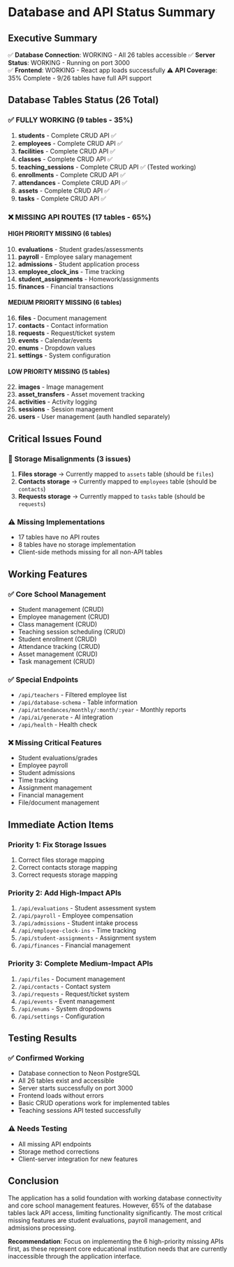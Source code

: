 # Database and API Status Summary

## Executive Summary

✅ **Database Connection**: WORKING - All 26 tables accessible
✅ **Server Status**: WORKING - Running on port 3000  
✅ **Frontend**: WORKING - React app loads successfully
⚠️ **API Coverage**: 35% Complete - 9/26 tables have full API support

## Database Tables Status (26 Total)

### ✅ FULLY WORKING (9 tables - 35%)
1. **students** - Complete CRUD API ✅
2. **employees** - Complete CRUD API ✅ 
3. **facilities** - Complete CRUD API ✅
4. **classes** - Complete CRUD API ✅
5. **teaching_sessions** - Complete CRUD API ✅ (Tested working)
6. **enrollments** - Complete CRUD API ✅
7. **attendances** - Complete CRUD API ✅
8. **assets** - Complete CRUD API ✅
9. **tasks** - Complete CRUD API ✅

### ❌ MISSING API ROUTES (17 tables - 65%)

#### HIGH PRIORITY MISSING (6 tables)
10. **evaluations** - Student grades/assessments
11. **payroll** - Employee salary management
12. **admissions** - Student application process
13. **employee_clock_ins** - Time tracking
14. **student_assignments** - Homework/assignments
15. **finances** - Financial transactions

#### MEDIUM PRIORITY MISSING (6 tables)
16. **files** - Document management
17. **contacts** - Contact information
18. **requests** - Request/ticket system
19. **events** - Calendar/events
20. **enums** - Dropdown values
21. **settings** - System configuration

#### LOW PRIORITY MISSING (5 tables)
22. **images** - Image management
23. **asset_transfers** - Asset movement tracking
24. **activities** - Activity logging
25. **sessions** - Session management
26. **users** - User management (auth handled separately)

## Critical Issues Found

### 🔴 Storage Misalignments (3 issues)
1. **Files storage** → Currently mapped to `assets` table (should be `files`)
2. **Contacts storage** → Currently mapped to `employees` table (should be `contacts`)
3. **Requests storage** → Currently mapped to `tasks` table (should be `requests`)

### ⚠️ Missing Implementations
- 17 tables have no API routes
- 8 tables have no storage implementation
- Client-side methods missing for all non-API tables

## Working Features

### ✅ Core School Management
- Student management (CRUD)
- Employee management (CRUD)
- Class management (CRUD)
- Teaching session scheduling (CRUD)
- Student enrollment (CRUD)
- Attendance tracking (CRUD)
- Asset management (CRUD)
- Task management (CRUD)

### ✅ Special Endpoints
- `/api/teachers` - Filtered employee list
- `/api/database-schema` - Table information
- `/api/attendances/monthly/:month/:year` - Monthly reports
- `/api/ai/generate` - AI integration
- `/api/health` - Health check

### ❌ Missing Critical Features
- Student evaluations/grades
- Employee payroll
- Student admissions
- Time tracking
- Assignment management
- Financial management
- File/document management

## Immediate Action Items

### Priority 1: Fix Storage Issues
1. Correct files storage mapping
2. Correct contacts storage mapping  
3. Correct requests storage mapping

### Priority 2: Add High-Impact APIs
1. `/api/evaluations` - Student assessment system
2. `/api/payroll` - Employee compensation
3. `/api/admissions` - Student intake process
4. `/api/employee-clock-ins` - Time tracking
5. `/api/student-assignments` - Assignment system
6. `/api/finances` - Financial management

### Priority 3: Complete Medium-Impact APIs
1. `/api/files` - Document management
2. `/api/contacts` - Contact system
3. `/api/requests` - Request/ticket system
4. `/api/events` - Event management
5. `/api/enums` - System dropdowns
6. `/api/settings` - Configuration

## Testing Results

### ✅ Confirmed Working
- Database connection to Neon PostgreSQL
- All 26 tables exist and accessible
- Server starts successfully on port 3000
- Frontend loads without errors
- Basic CRUD operations work for implemented tables
- Teaching sessions API tested successfully

### ⚠️ Needs Testing
- All missing API endpoints
- Storage method corrections
- Client-server integration for new features

## Conclusion

The application has a solid foundation with working database connectivity and core school management features. However, 65% of the database tables lack API access, limiting functionality significantly. The most critical missing features are student evaluations, payroll management, and admissions processing.

**Recommendation**: Focus on implementing the 6 high-priority missing APIs first, as these represent core educational institution needs that are currently inaccessible through the application interface.
